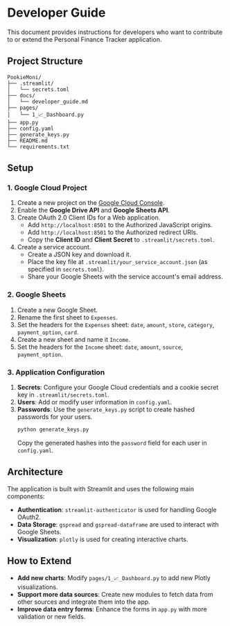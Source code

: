 # Developer Guide

This document provides instructions for developers who want to contribute to or extend the Personal Finance Tracker application.

## Project Structure

```
PookieMoni/
├── .streamlit/
│   └── secrets.toml
├── docs/
│   └── developer_guide.md
├── pages/
│   └── 1_📈_Dashboard.py
├── app.py
├── config.yaml
├── generate_keys.py
├── README.md
└── requirements.txt
```

## Setup

### 1. Google Cloud Project

1.  Create a new project on the [Google Cloud Console](https://console.cloud.google.com/).
2.  Enable the **Google Drive API** and **Google Sheets API**.
3.  Create OAuth 2.0 Client IDs for a Web application.
    -   Add `http://localhost:8501` to the Authorized JavaScript origins.
    -   Add `http://localhost:8501` to the Authorized redirect URIs.
    -   Copy the **Client ID** and **Client Secret** to `.streamlit/secrets.toml`.
4.  Create a service account.
    -   Create a JSON key and download it.
    -   Place the key file at `.streamlit/your_service_account.json` (as specified in `secrets.toml`).
    -   Share your Google Sheets with the service account's email address.

### 2. Google Sheets

1.  Create a new Google Sheet.
2.  Rename the first sheet to `Expenses`.
3.  Set the headers for the `Expenses` sheet: `date`, `amount`, `store`, `category`, `payment_option`, `card`.
4.  Create a new sheet and name it `Income`.
5.  Set the headers for the `Income` sheet: `date`, `amount`, `source`, `payment_option`.

### 3. Application Configuration
1.  **Secrets**: Configure your Google Cloud credentials and a cookie secret key in `.streamlit/secrets.toml`.
2.  **Users**: Add or modify user information in `config.yaml`.
3.  **Passwords**: Use the `generate_keys.py` script to create hashed passwords for your users.
    ```bash
    python generate_keys.py
    ```
    Copy the generated hashes into the `password` field for each user in `config.yaml`.

## Architecture

The application is built with Streamlit and uses the following main components:

-   **Authentication**: `streamlit-authenticator` is used for handling Google OAuth2.
-   **Data Storage**: `gspread` and `gspread-dataframe` are used to interact with Google Sheets.
-   **Visualization**: `plotly` is used for creating interactive charts.

## How to Extend

-   **Add new charts**: Modify `pages/1_📈_Dashboard.py` to add new Plotly visualizations.
-   **Support more data sources**: Create new modules to fetch data from other sources and integrate them into the app.
-   **Improve data entry forms**: Enhance the forms in `app.py` with more validation or new fields. 